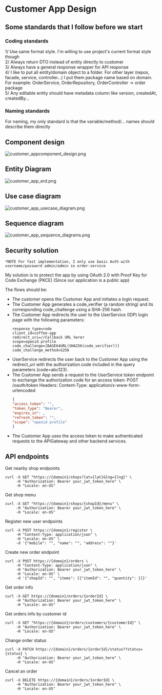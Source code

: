 # Customer App Design

## Some standards that I follow before we start

### Coding standards

1/ Use same format style. I'm willing to use project's current format style though <br />
2/ Always return DTO instead of entity directly to customer <br />
3/ Always have a general response wrapper for API response <br />
4/ I like to put all entity/domain object to a folder. For other layer (repos, facade, service, controller...) I put
them package name based on domain.
For example: OrderService, OrderRepository, OrderController -> order package <br />
5/ Any editable entity should have metadata column like version, createdAt, createdBy...

### Naming standards

For naming, my only standard is that the variable/method/... names should describe them directly

## Component design

![customer_appcomponent_design.png](img%2Fcustomer_appcomponent_design.png)

## Entity Diagram

![customer_app_erd.png](img%2Fcustomer_app_erd.png)

## Use case diagram

![customer_app_usecase_diagram.png](img%2Fcustomer_app_usecase_diagram.png)

## Sequence diagram

![customer_app_sequence_diagrams.png](img%2Fcustomer_app_sequence_diagrams.png)

## Security solution

```
*NOTE For fast implementation, I only use basic Auth with username/password admin/admin in order-service
```

My solution is to protect the app by using OAuth 2.0 with Proof Key for Code Exchange (PKCE) (Since our application is a
public app)

The flows should be:

- The customer opens the Customer App and initiates a login request.
- The Customer App generates a code_verifier (a random string) and its corresponding code_challenge using a SHA-256
  hash.
- The Customer App redirects the user to the UserService (IDP) login page with the following parameters:
  ```
  response_type=code
  client_id=coffee-app
  redirect_uri=//Callback URL herer
  scope=openid profile
  code_challenge=[BASE64URL(SHA256(code_verifier))]
  code_challenge_method=S256
  ```
- UserService redirects the user back to the Customer App using the redirect_uri with the authorization code included in
  the query parameters (code=abc123).
- The Customer App sends a request to the UserService token endpoint to exchange the authorization code for an access
  token:
  POST /oauth/token
  Headers: Content-Type: application/x-www-form-urlencoded
  ``` json
  {
  "access_token": "",
  "token_type": "Bearer",
  "expires_in": ,
  "refresh_token": "",
  "scope": "openid profile"
  }
  ```
- The Customer App uses the access token to make authenticated requests to the APIGateway and other backend services.

## API endpoints

Get nearby shop endpoints

```
curl -X GET "https://{domain}/shops?lat={lat}&lng={lng}" \
     -H "Authorization: Bearer your_jwt_token_here" \
     -H "Locale: en-US"
```

Get shop menu

```
curl -X GET "https://{domain}/shops/{shopId}/menu" \
     -H "Authorization: Bearer your_jwt_token_here" \
     -H "Locale: en-US"
```

Register new user endpoints

```
curl -X POST https://{domain}/register \
     -H "Content-Type: application/json" \
     -H "Locale: en-US" \
     -d '{"mobile": "", "name": "", "address": ""}'
```

Create new order endpoint

```
curl -X POST https://{domain}/orders \
     -H "Content-Type: application/json" \
     -H "Authorization: Bearer your_jwt_token_here" \
     -H "Locale: en-US" \
     -d '{"shopId": "", "items": [{"itemId": "", "quantity": }]}'
```

Get order info

```
curl -X GET https://{domain}/orders/{orderId} \
     -H "Authorization: Bearer your_jwt_token_here" \
     -H "Locale: en-US"
```

Get orders info by customer id

```
curl -X GET "https://{domain}/orders/customers/{customerId}" \
     -H "Authorization: Bearer your_jwt_token_here" \
     -H "Locale: en-US"
```

Change order status

```
curl -X PATCH https://{domain}/orders/{orderId}/status??status={status} \
     -H "Authorization: Bearer your_jwt_token_here" \
     -H "Locale: en-US"
```

Cancel an order

```
curl -X DELETE https://{domain}/orders/{orderId} \
     -H "Authorization: Bearer your_jwt_token_here" \
     -H "Locale: en-US"
```